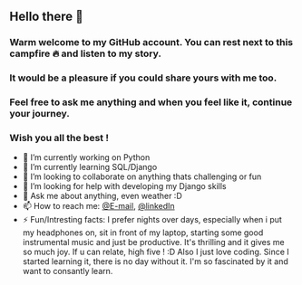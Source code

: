 ##  Hello there  👋 
### Warm welcome to my GitHub account. You can rest next to this campfire 🔥 and listen to my story.
### It would be a pleasure if you could share yours with me too.
### Feel free to ask me anything and when you feel like it, continue your journey. 
### Wish you all the best !

- 🔭 I’m currently working on Python
- 🌱 I’m currently learning SQL/Django
- 👯 I’m looking to collaborate on anything thats challenging or fun
- 🤔 I’m looking for help with developing my Django skills
- 💬 Ask me about anything, even weather :D
- 📫 How to reach me: [@E-mail](lukaszszumilas.9@wp.pl), [@linkedIn](https://www.linkedin.com/in/łukasz-szumilas-5b48821aa/)
- ⚡ Fun/Intresting facts: I prefer nights over days, especially when i put my headphones on, sit in front of my laptop, starting some good instrumental music and just be productive. It's thrilling and it gives me so much joy. If u can relate, high five ! :D
Also I just love coding. Since I started learning it, there is no day without it. I'm so fascinated by it and want to consantly learn.
